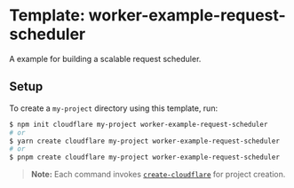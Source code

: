 # Template: worker-example-request-scheduler

A example for building a scalable request scheduler.

## Setup

To create a `my-project` directory using this template, run:

```sh
$ npm init cloudflare my-project worker-example-request-scheduler
# or
$ yarn create cloudflare my-project worker-example-request-scheduler
# or
$ pnpm create cloudflare my-project worker-example-request-scheduler
```

> **Note:** Each command invokes [`create-cloudflare`](https://www.npmjs.com/package/create-cloudflare) for project creation.
